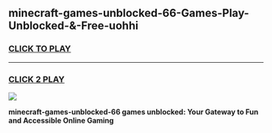 
## minecraft-games-unblocked-66-Games-Play-Unblocked-&-Free-uohhi
<h3>
<a href="https://premium76.site?title=minecraft-games-unblocked-66&ref=24A">CLICK TO PLAY</a></h3>
<hr>

<h3>
<a href="https://premium76.site?title=minecraft-games-unblocked-66&ref=24A">CLICK 2 PLAY</a>
  
</h3>

<a href="https://premium76.site?title=minecraft-games-unblocked-66&ref=24A"><img src="https://clearcache.store/games.png"></a>


**minecraft-games-unblocked-66 games unblocked: Your Gateway to Fun and Accessible Online Gaming**
